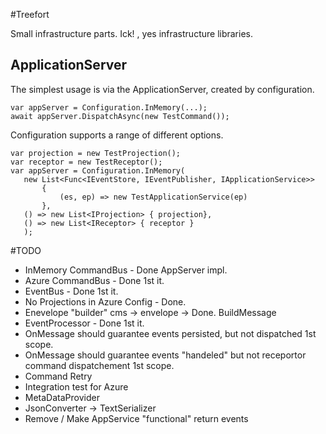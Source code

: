 #Treefort

Small infrastructure parts.
Ick! , yes infrastructure libraries. 

## ApplicationServer

The simplest usage is via the ApplicationServer, created by configuration.
 ```
 var appServer = Configuration.InMemory(...);
 await appServer.DispatchAsync(new TestCommand());
 ```
 Configuration supports a range of different options.

 ```
var projection = new TestProjection();
var receptor = new TestReceptor();
var appServer = Configuration.InMemory(
    new List<Func<IEventStore, IEventPublisher, IApplicationService>>
        {
            (es, ep) => new TestApplicationService(ep)
        }, 
    () => new List<IProjection> { projection},
    () => new List<IReceptor> { receptor }
    );

 ```

#TODO

- InMemory CommandBus - Done AppServer impl.
- Azure CommandBus - Done 1st it.
- EventBus - Done 1st it.
- No Projections in Azure Config - Done.
- Enevelope "builder" cms -> envelope -> Done. BuildMessage
- EventProcessor - Done 1st it.
- OnMessage should guarantee events persisted, but not dispatched 1st scope.
- OnMessage should guarantee events "handeled" but not receportor command dispatchement 1st scope.
- Command Retry
- Integration test for Azure
- MetaDataProvider
- JsonConverter -> TextSerializer
- Remove / Make AppService "functional" return events